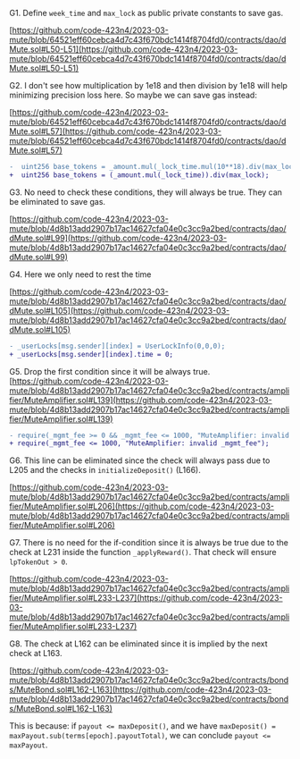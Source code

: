 G1. Define ``week_time`` and ``max_lock`` as public private constants to save gas. 

[https://github.com/code-423n4/2023-03-mute/blob/64521eff60cebca4d7c43f670bdc1414f8704fd0/contracts/dao/dMute.sol#L50-L51](https://github.com/code-423n4/2023-03-mute/blob/64521eff60cebca4d7c43f670bdc1414f8704fd0/contracts/dao/dMute.sol#L50-L51)

G2. I don't see how multiplication by 1e18 and then division by 1e18 will help minimizing precision loss here. So maybe we can save gas instead:

[https://github.com/code-423n4/2023-03-mute/blob/64521eff60cebca4d7c43f670bdc1414f8704fd0/contracts/dao/dMute.sol#L57](https://github.com/code-423n4/2023-03-mute/blob/64521eff60cebca4d7c43f670bdc1414f8704fd0/contracts/dao/dMute.sol#L57)

```diff
-  uint256 base_tokens = _amount.mul(_lock_time.mul(10**18).div(max_lock)).div(10**18);
+  uint256 base_tokens = (_amount.mul(_lock_time)).div(max_lock);
```

G3. No need to check these conditions, they will always be true. They can be eliminated to save gas. 

[https://github.com/code-423n4/2023-03-mute/blob/4d8b13add2907b17ac14627cfa04e0c3cc9a2bed/contracts/dao/dMute.sol#L99](https://github.com/code-423n4/2023-03-mute/blob/4d8b13add2907b17ac14627cfa04e0c3cc9a2bed/contracts/dao/dMute.sol#L99)
 
G4. Here we only need to rest the time

[https://github.com/code-423n4/2023-03-mute/blob/4d8b13add2907b17ac14627cfa04e0c3cc9a2bed/contracts/dao/dMute.sol#L105](https://github.com/code-423n4/2023-03-mute/blob/4d8b13add2907b17ac14627cfa04e0c3cc9a2bed/contracts/dao/dMute.sol#L105)

```diff
- _userLocks[msg.sender][index] = UserLockInfo(0,0,0);
+ _userLocks[msg.sender][index].time = 0;
```
G5. Drop the first condition since it will be always true.
[https://github.com/code-423n4/2023-03-mute/blob/4d8b13add2907b17ac14627cfa04e0c3cc9a2bed/contracts/amplifier/MuteAmplifier.sol#L139](https://github.com/code-423n4/2023-03-mute/blob/4d8b13add2907b17ac14627cfa04e0c3cc9a2bed/contracts/amplifier/MuteAmplifier.sol#L139)

```diff
- require(_mgmt_fee >= 0 && _mgmt_fee <= 1000, "MuteAmplifier: invalid _mgmt_fee");
+ require(_mgmt_fee <= 1000, "MuteAmplifier: invalid _mgmt_fee");
```

G6. This line can be eliminated since the check will always pass due to L205 and the checks in ``initializeDeposit()`` (L166). 

[https://github.com/code-423n4/2023-03-mute/blob/4d8b13add2907b17ac14627cfa04e0c3cc9a2bed/contracts/amplifier/MuteAmplifier.sol#L206](https://github.com/code-423n4/2023-03-mute/blob/4d8b13add2907b17ac14627cfa04e0c3cc9a2bed/contracts/amplifier/MuteAmplifier.sol#L206)

G7. There is no need for the if-condition since it is always be true due to the check at L231 inside the function ``_applyReward()``. That check will ensure ``lpTokenOut > 0``.

[https://github.com/code-423n4/2023-03-mute/blob/4d8b13add2907b17ac14627cfa04e0c3cc9a2bed/contracts/amplifier/MuteAmplifier.sol#L233-L237](https://github.com/code-423n4/2023-03-mute/blob/4d8b13add2907b17ac14627cfa04e0c3cc9a2bed/contracts/amplifier/MuteAmplifier.sol#L233-L237)

G8. The check at L162 can be eliminated since it is implied by the next check at L163.

[https://github.com/code-423n4/2023-03-mute/blob/4d8b13add2907b17ac14627cfa04e0c3cc9a2bed/contracts/bonds/MuteBond.sol#L162-L163](https://github.com/code-423n4/2023-03-mute/blob/4d8b13add2907b17ac14627cfa04e0c3cc9a2bed/contracts/bonds/MuteBond.sol#L162-L163)

This is because: if ``payout <= maxDeposit()``, and we have ``maxDeposit() = maxPayout.sub(terms[epoch].payoutTotal)``, we can conclude  ``payout <= maxPayout``.

